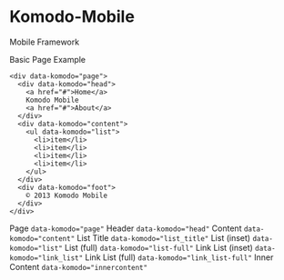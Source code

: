 Komodo-Mobile
=============

Mobile Framework

Basic Page Example
```
<div data-komodo="page">
  <div data-komodo="head">
    <a href="#">Home</a>
    Komodo Mobile
    <a href="#">About</a>
  </div>
  <div data-komodo="content">
    <ul data-komodo="list">
      <li>item</li>
      <li>item</li>
      <li>item</li>
      <li>item</li>
    </ul>
  </div>
  <div data-komodo="foot">
    © 2013 Komodo Mobile
  </div>
</div>
```

Page `data-komodo="page"`
Header `data-komodo="head"`
Content `data-komodo="content"`
List Title `data-komodo="list_title"`
List (inset) `data-komodo="list"`
List (full) `data-komodo="list-full"`
Link List (inset) `data-komodo="link_list"`
Link List (full) `data-komodo="link_list-full"`
Inner Content `data-komodo="innercontent"`








